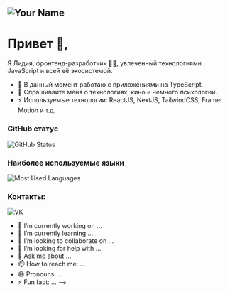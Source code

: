 ## ![Your Name](https://github.com/yourusername/yourusername/avatar.jpg)

# Привет 👋,

Я Лидия, фронтенд-разработчик 👨‍💻, увлеченный технологиями JavaScript и всей её экосистемой.

- 🚀 В данный момент работаю с приложениями на TypeScript.
- 💬 Спрашивайте меня о технологиях, кино и немного психологии.
- ⚡ Используемые технологии: ReactJS, NextJS, TailwindCSS, Framer Motion и т.д.


### GitHub статус

![GitHub Status](https://github-readme-stats.vercel.app/api?LydiaEire=LydiaEire&show_icons=true&include_all_commits=true&count_private=true&hide=contribs)  

### Наиболее используемые языки

![Most Used Languages](https://github-readme-stats.vercel.app/api/top-langs/?LydiaEire=LydiaEire&layout=compact)

### Контакты:

[![VK](https://img.shields.io/badge/VK-@yourusername-blue)](https://vk.com/yourusername)




- 🔭 I’m currently working on ...
- 🌱 I’m currently learning ...
- 👯 I’m looking to collaborate on ...
- 🤔 I’m looking for help with ...
- 💬 Ask me about ...
- 📫 How to reach me: ...
- 😄 Pronouns: ...
- ⚡ Fun fact: ...
-->

